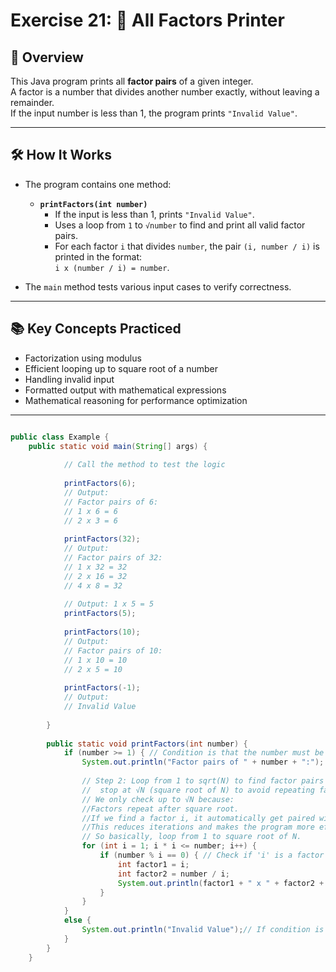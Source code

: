 # Exercise 21: 🧮 All Factors Printer

## 📝 Overview

This Java program prints all **factor pairs** of a given integer.  
A factor is a number that divides another number exactly, without leaving a remainder.  
If the input number is less than 1, the program prints `"Invalid Value"`.

---

## 🛠️ How It Works

- The program contains one method:
    - **`printFactors(int number)`**
        - If the input is less than 1, prints `"Invalid Value"`.
        - Uses a loop from `1` to `√number` to find and print all valid factor pairs.
        - For each factor `i` that divides `number`, the pair `(i, number / i)` is printed in the format:  
          `i x (number / i) = number`.

- The `main` method tests various input cases to verify correctness.

---

## 📚 Key Concepts Practiced
- Factorization using modulus
- Efficient looping up to square root of a number
- Handling invalid input
- Formatted output with mathematical expressions
- Mathematical reasoning for performance optimization

--- 

```java

public class Example {
    public static void main(String[] args) {
    
            // Call the method to test the logic
    
            printFactors(6);
            // Output:
            // Factor pairs of 6:
            // 1 x 6 = 6
            // 2 x 3 = 6
    
            printFactors(32);
            // Output:
            // Factor pairs of 32:
            // 1 x 32 = 32
            // 2 x 16 = 32
            // 4 x 8 = 32
    
            // Output: 1 x 5 = 5
            printFactors(5);
    
            printFactors(10);
            // Output:
            // Factor pairs of 10:
            // 1 x 10 = 10
            // 2 x 5 = 10
    
            printFactors(-1);
            // Output:
            // Invalid Value
    
        }
    
        public static void printFactors(int number) {
            if (number >= 1) { // Condition is that the number must be equal to or greater than 1.
                System.out.println("Factor pairs of " + number + ":");
    
                // Step 2: Loop from 1 to sqrt(N) to find factor pairs
                //  stop at √N (square root of N) to avoid repeating factor pairs.
                // We only check up to √N because:
                //Factors repeat after square root.
                //If we find a factor i, it automatically get paired with N / i.
                //This reduces iterations and makes the program more efficient.
                // So basically, loop from 1 to square root of N.
                for (int i = 1; i * i <= number; i++) {
                    if (number % i == 0) { // Check if 'i' is a factor
                        int factor1 = i;
                        int factor2 = number / i;
                        System.out.println(factor1 + " x " + factor2 + " = " + number);
                    }
                }
            }
            else {
                System.out.println("Invalid Value");// If condition is not met, handle error
            }
        }
    }
